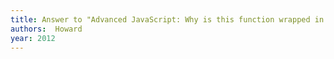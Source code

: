 ```yaml
---
title: Answer to "Advanced JavaScript: Why is this function wrapped in parentheses?"
authors:  Howard
year: 2012
---
```


